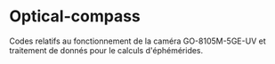 # Optical-compass
Codes relatifs au fonctionnement de la caméra GO-8105M-5GE-UV et traitement de donnés pour le calculs d'éphémérides. 
